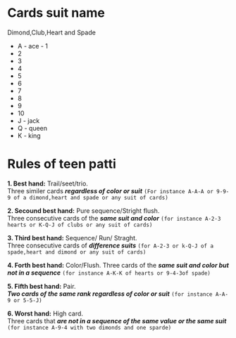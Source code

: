 # Cards suit name
Dimond,Club,Heart and Spade

- A - ace - 1
- 2
- 3
- 4
- 5
- 6
- 7
- 8
- 9
- 10
- J - jack
- Q - queen
- K - king


# Rules of teen patti

**1. Best hand:** Trail/seet/trio.<br> Three similer cards ***regardless of color or suit*** ``(For instance A-A-A or 9-9-9 of a dimond,heart and spade or any suit of cards)``<br>

**2. Secound best hand:** Pure sequence/Stright flush. <br> Three consecutive cards of the ***same suit and color*** ``(for instance A-2-3 hearts or K-Q-J of clubs or any suit of cards)``<br>

**3. Third best hand:** Sequence/ Run/ Straght. <br> Three consecutive cards of ***difference suits*** ``(for A-2-3 or k-Q-J of a spade,heart and dimond or any suit of cards)``<br>

**4. Forth best hand:** Color/Flush. Three cards of the ***same suit and color but not in a sequence*** ``(for instance A-K-K of hearts or 9-4-3of spade)``<br>

**5. Fifth best hand:** Pair. <br> ***Two cards of the same rank regardless of color or suit*** ``(for instance A-A-9 or 5-5-J)``<br>

**6. Worst hand:** High card. <br> Three cards that ***are not in a sequence of the same value or the same suit*** ``(for instance A-9-4 with two dimonds and one sparde)``<br>
